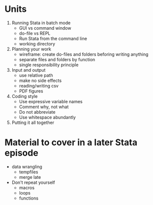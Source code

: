 # Units
1. Running Stata in batch mode
	- GUI vs command window
	- do-file vs REPL
	- Run Stata from the command line
	- working directory
2. Planning your work
	- wireframe: create do-files and folders beforing writing anything
	- separate files and folders by function
	- single responsibility principle
3. Input and output
	- use relative path
	- make no side effects
	- reading/writing csv
	- PDF figures
4. Coding style
	- Use expressive variable names
	- Comment why, not what
	- Do not abbreviate
	- Use whitespace abundantly
5. Putting it all together

# Material to cover in a later Stata episode
- data wrangling
	- tempfiles
	- merge late
- Don't repeat yourself
	- macros
	- loops
	- functions
